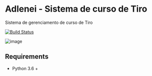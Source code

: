 # Adlenei - Sistema de curso de Tiro
Sistema de gerenciamento de curso de Tiro

[![Build Status](https://travis-ci.com/leonardocintra/adlenei.svg?branch=main)](https://travis-ci.com/leonardocintra/adlenei)


![image](https://media.giphy.com/media/3oKIPBovAJobaGS61W/giphy.gif)

## Requirements
- Python 3.6 + 

